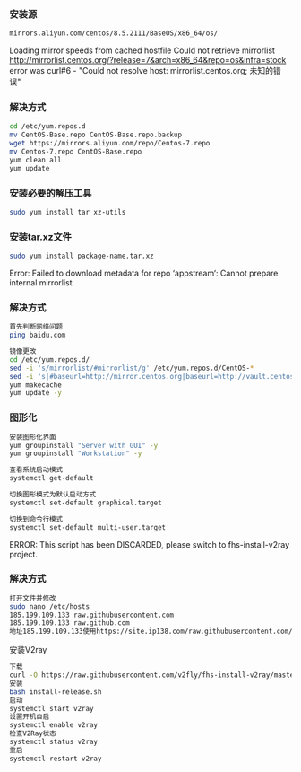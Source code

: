 ### 安装源

```bash
mirrors.aliyun.com/centos/8.5.2111/BaseOS/x86_64/os/
```



Loading mirror speeds from cached hostfile
Could not retrieve mirrorlist http://mirrorlist.centos.org/?release=7&arch=x86_64&repo=os&infra=stock error was curl#6 - "Could not resolve host: mirrorlist.centos.org; 未知的错误"

### 解决方式

```bash
cd /etc/yum.repos.d
mv CentOS-Base.repo CentOS-Base.repo.backup
wget https://mirrors.aliyun.com/repo/Centos-7.repo
mv Centos-7.repo CentOS-Base.repo
yum clean all
yum update
```

### 安装必要的解压工具

```bash
sudo yum install tar xz-utils
```

### 安装tar.xz文件

```bash
sudo yum install package-name.tar.xz
```



Error: Failed to download metadata for repo ‘appstream‘: Cannot prepare internal mirrorlist

### 解决方式

```bash
首先判断网络问题
ping baidu.com

镜像更改
cd /etc/yum.repos.d/
sed -i 's/mirrorlist/#mirrorlist/g' /etc/yum.repos.d/CentOS-*
sed -i 's|#baseurl=http://mirror.centos.org|baseurl=http://vault.centos.org|g' /etc/yum.repos.d/CentOS-*
yum makecache
yum update -y
```



### 图形化

```bash
安装图形化界面
yum groupinstall "Server with GUI" -y
yum groupinstall "Workstation" -y

查看系统启动模式
systemctl get-default

切换图形模式为默认启动方式
systemctl set-default graphical.target

切换到命令行模式
systemctl set-default multi-user.target
```



ERROR: This script has been DISCARDED, please switch to fhs-install-v2ray project.

### 解决方式

```bash
打开文件并修改
sudo nano /etc/hosts
185.199.109.133 raw.githubusercontent.com
185.199.109.133	raw.github.com
地址185.199.109.133使用https://site.ip138.com/raw.githubusercontent.com/查询
```





安装V2ray

```bash
下载
curl -O https://raw.githubusercontent.com/v2fly/fhs-install-v2ray/master/install-release.sh
安装
bash install-release.sh
启动
systemctl start v2ray
设置开机自启
systemctl enable v2ray
检查V2Ray状态
systemctl status v2ray
重启
systemctl restart v2ray
```

